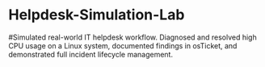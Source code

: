 # Helpdesk-Simulation-Lab 
#Simulated real-world IT helpdesk workflow. Diagnosed and resolved high CPU usage on a Linux system, documented findings in osTicket, and demonstrated full incident lifecycle management.

